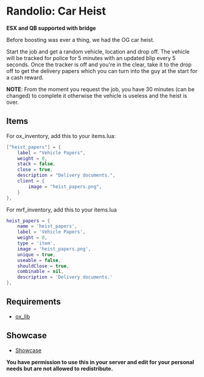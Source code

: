 # Randolio: Car Heist

**ESX and QB supported with bridge**

Before boosting was ever a thing, we had the OG car heist.

Start the job and get a random vehicle, location and drop off. The vehicle will be tracked for police for 5 minutes with an updated blip every 5 seconds. Once the tracker is off and you're in the clear, take it to the drop off to get the delivery papers which you can turn into the guy at the start for a cash reward. 


**NOTE**: From the moment you request the job, you have 30 minutes (can be changed) to complete it otherwise the vehicle is useless and the heist is over.

## Items

For ox_inventory, add this to your items.lua:
```lua
["heist_papers"] = {
    label = "Vehicle Papers",
    weight = 0,
    stack = false,
    close = true,
    description = "Delivery documents.",
    client = {
        image = "heist_papers.png",
    }
},
```
For mrf_inventory, add this to your items.lua
```lua
heist_papers = {
    name = 'heist_papers',
    label = 'Vehicle Papers',
    weight = 0,
    type = 'item',
    image = 'heist_papers.png',
    unique = true,
    useable = false,
    shouldClose = true,
    combinable = nil,
    description = 'Delivery documents.'
},
```

## Requirements

* [ox_lib](https://github.com/overextended/ox_lib/releases/tag/v3.16.2)

## Showcase

* [Showcase](https://streamable.com/1jqvax)

**You have permission to use this in your server and edit for your personal needs but are not allowed to redistribute.**
